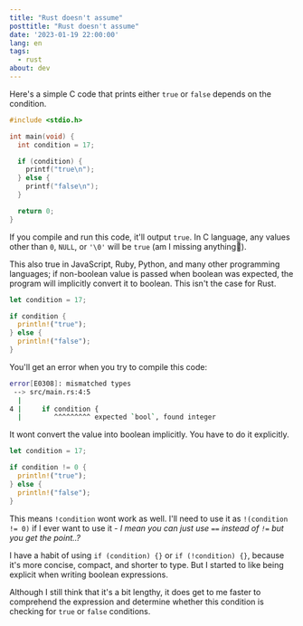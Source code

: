 ```yaml
---
title: "Rust doesn't assume"
posttitle: "Rust doesn't assume"
date: '2023-01-19 22:00:00'
lang: en
tags:
  - rust
about: dev
---
```


Here's a simple C code that prints either `true` or `false` depends on the condition.

```c
#include <stdio.h>

int main(void) {
  int condition = 17;

  if (condition) {
    printf("true\n");
  } else {
    printf("false\n");
  }

  return 0;
}
```

If you compile and run this code, it'll output `true`. In C language, any values other than `0`, `NULL`, or `'\0'` will be `true` (am I missing anything🤔).

This also true in JavaScript, Ruby, Python, and many other programming languages; if non-boolean value is passed when boolean was expected, the program will implicitly convert it to boolean. This isn't the case for Rust.

```rust
let condition = 17;

if condition {
  println!("true");
} else {
  println!("false");
}
```

You'll get an error when you try to compile this code:

```sh
error[E0308]: mismatched types
 --> src/main.rs:4:5
  |
4 |     if condition {
  |        ^^^^^^^^^ expected `bool`, found integer

```

It wont convert the value into boolean implicitly. You have to do it explicitly.

```rust
let condition = 17;

if condition != 0 {
  println!("true");
} else {
  println!("false");
}
```

This means `!condition` wont work as well. I'll need to use it as `!(condition != 0)` if I ever want to use it - _I mean you can just use `==` instead of `!=` but you get the point..?_

I have a habit of using `if (condition) {}` or `if (!condition) {}`, because it's more concise, compact, and shorter to type. But I started to like being explicit when writing boolean expressions.

Although I still think that it's a bit lengthy, it does get to me faster to comprehend the expression and determine whether this condition is checking for `true` or `false` conditions.
